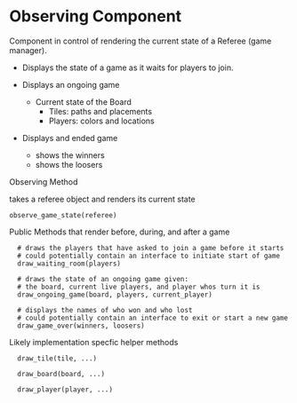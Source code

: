 # Observing Component

Component in control of rendering the current state of a Referee (game manager).

- Displays the state of a game as it waits for players to join. 
- Displays an ongoing game
  - Current state of the Board
      - Tiles: paths and placements
      - Players: colors and locations
      
- Displays and ended game
  - shows the winners
  - shows the loosers
  
Observing Method
  
  takes a referee object and renders its current state 
  ```
  observe_game_state(referee)
  ```
  
Public Methods that render before, during, and after a game
```
  # draws the players that have asked to join a game before it starts
  # could potentially contain an interface to initiate start of game
  draw_waiting_room(players)
  
  # draws the state of an ongoing game given:
  # the board, current live players, and player whos turn it is
  draw_ongoing_game(board, players, current_player)
  
  # displays the names of who won and who lost
  # could potentially contain an interface to exit or start a new game
  draw_game_over(winners, loosers)
  ```
  
  Likely implementation specfic helper methods
  
  ```
    draw_tile(tile, ...)
    
    draw_board(board, ...)
    
    draw_player(player, ...)
  ```
